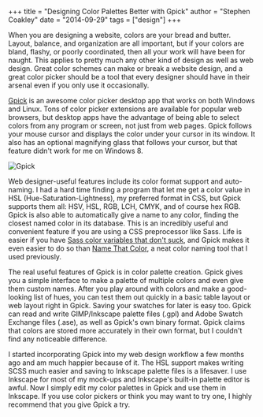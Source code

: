+++
title = "Designing Color Palettes Better with Gpick"
author = "Stephen Coakley"
date = "2014-09-29"
tags = ["design"]
+++

When you are designing a website, colors are your bread and butter. Layout, balance, and organization are all important, but if your colors are bland, flashy, or poorly coordinated, then all your work will have been for naught. This applies to pretty much any other kind of design as well as web design. Great color schemes can make or break a website design, and a great color picker should be a tool that every designer should have in their arsenal even if you only use it occasionally.

[Gpick](https://code.google.com/p/gpick/) is an awesome color picker desktop app that works on both Windows and Linux. Tons of color picker extensions are available for popular web browsers, but desktop apps have the advantage of being able to select colors from any program or screen, not just from web pages. Gpick follows your mouse cursor and displays the color under your cursor in its window. It also has an optional magnifying glass that follows your cursor, but that feature didn't work for me on Windows 8.

![Gpick](/content/images/2014-09-29-gpick.png)

Web designer-useful features include its color format support and auto-naming. I had a hard time finding a program that let me get a color value in HSL (Hue-Saturation-Lightness), my preferred format in CSS, but Gpick supports them all: HSV, HSL, RGB, LCH, CMYK, and of course hex RGB. Gpick is also able to automatically give a name to any color, finding the closest named color in its database. This is an incredibly useful and convenient feature if you are using a CSS preprocessor like Sass. Life is easier if you have [Sass color variables that don't suck](http://davidwalsh.name/sass-color-variables-dont-suck), and Gpick makes it even easier to do so than [Name That Color](http://chir.ag/projects/name-that-color), a neat color naming tool that I used previously.

The real useful features of Gpick is in color palette creation. Gpick gives you a simple interface to make a palette of multiple colors and even give them custom names. After you play around with colors and make a good-looking list of hues, you can test them out quickly in a basic table layout or web layout right in Gpick. Saving your swatches for later is easy too. Gpick can read and write GIMP/Inkscape palette files (.gpl) and Adobe Swatch Exchange files (.ase), as well as Gpick's own binary format. Gpick claims that colors are stored more accurately in their own format, but I couldn't find any noticeable difference.

I started incorporating Gpick into my web design workflow a few months ago and am much happier because of it. The HSL support makes writing SCSS much easier and saving to Inkscape palette files is a lifesaver. I use Inkscape for most of my mock-ups and Inkscape's built-in palette editor is awful. Now I simply edit my color palettes in Gpick and use them in Inkscape. If you use color pickers or think you may want to try one, I highly recommend that you give Gpick a try.
